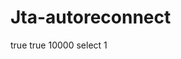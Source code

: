 # Jta-autoreconnect


<validation>
<validate-on-match>true</validate-on-match>
<background-validation>true</background-validation>
<background-validation-millis>10000</background-validation-millis>
<check-valid-connection-sql>select 1</check-valid-connection-sql>
</validation>
